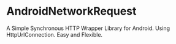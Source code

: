 # AndroidNetworkRequest
A Simple Synchronous HTTP Wrapper Library for Android. Using HttpUrlConnection. Easy and Flexible.
